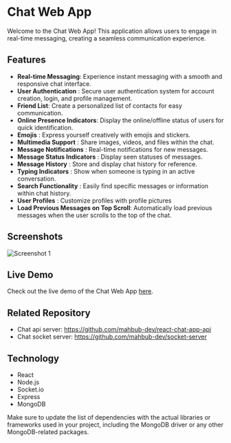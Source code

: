# Chat Web App

Welcome to the Chat Web App! This application allows users to engage in real-time messaging, creating a seamless communication experience.

## Features

-   **Real-time Messaging**: Experience instant messaging with a smooth and responsive chat interface.
-   **User Authentication** : Secure user authentication system for account creation, login, and profile management.
-   **Friend List**: Create a personalized list of contacts for easy communication.
-   **Online Presence Indicators**: Display the online/offline status of users for quick identification.
-   **Emojis** : Express yourself creatively with emojis and stickers.
-   **Multimedia Support** : Share images, videos, and files within the chat.
-   **Message Notifications** : Real-time notifications for new messages.
-   **Message Status Indicators** : Display seen statuses of messages.
-   **Message History** : Store and display chat history for reference.
-   **Typing Indicators** : Show when someone is typing in an active conversation.
-   **Search Functionality** : Easily find specific messages or information within chat history.
-   **User Profiles** : Customize profiles with profile pictures
-   **Load Previous Messages on Top Scroll**: Automatically load previous messages when the user scrolls to the top of the chat.

## Screenshots

![Screenshot 1](https://awesomescreenshot.s3.amazonaws.com/image/2935821/39903678-aeb9acb57919c2a6cd1fa0656195c331.png?X-Amz-Algorithm=AWS4-HMAC-SHA256&X-Amz-Credential=AKIAJSCJQ2NM3XLFPVKA%2F20230517%2Fus-east-1%2Fs3%2Faws4_request&X-Amz-Date=20230517T040904Z&X-Amz-Expires=28800&X-Amz-SignedHeaders=host&X-Amz-Signature=37066eaba129366b8d45615d6271615f5b3c2359cf56d3c51610b00d1dc3cb2b)

## Live Demo

Check out the live demo of the Chat Web App [here](https://react-chat-app-he2w.vercel.app/).

## Related Repository

-   Chat api server: https://github.com/mahbub-dev/react-chat-app-api
-   Chat socket server: https://github.com/mahbub-dev/socket-server

## Technology

-   React
-   Node.js
-   Socket.io
-   Express
-   MongoDB

Make sure to update the list of dependencies with the actual libraries or frameworks used in your project, including the MongoDB driver or any other MongoDB-related packages.

